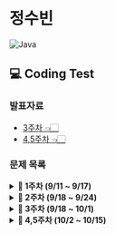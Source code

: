 # 정수빈

![Java](https://img.shields.io/badge/java-%23ED8B00.svg?style=for-the-badge&logo=java&logoColor=white)

## 💻 Coding Test

### **발표자료**

- [3주차 👈🏻](https://github.com/SoobinJung1013/coding-test-study/blob/main/soobinJung/doc/1013.md)
- [4,5주차 👈🏻](https://github.com/SoobinJung1013/coding-test-study/blob/main/soobinJung/doc/1015.md)

### **문제 목록**

<details markdown="1">
<summary><strong>📄 1주차 (9/11 ~ 9/17) </strong></summary>

| 푼 문제 수 |   사이트   |                    문제/풀이                     | 제목          |
| :--------: | :--------: | :----------------------------------------------: | ------------- |
|     1      | Coding Bat | [warmup1_1](https://codingbat.com/prob/p187868)  | SleepIn       |
|     2      | Coding Bat | [warmup1_2](https://codingbat.com/prob/p181646)  | MonkeyTrouble |
|     3      | Coding Bat | [warmup1_3](https://codingbat.com/prob/p154485)  | SumDouble     |
|     4      | Coding Bat | [warmup1_4](https://codingbat.com/prob/p116624)  | SumDouble     |
|     5      | Coding Bat | [warmup1_5](https://codingbat.com/prob/p140449)  | parrotTrouble |
|     6      | Coding Bat | [warmup1_6](https://codingbat.com/prob/p182873)  | makes10       |
|     7      | Coding Bat | [warmup1_7](https://codingbat.com/prob/p184004)  | nearHundred   |
|     8      | Coding Bat | [warmup1_8](https://codingbat.com/prob/p159227)  | posNeg        |
|     9      | Coding Bat | [warmup1_9](https://codingbat.com/prob/p191914)  | notString     |
|     10     | Coding Bat | [warmup1_10](https://codingbat.com/prob/p190570) | missingChar   |

---

</details>

<details markdown="1">
<summary><strong>📄 2주차 (9/18 ~ 9/24) </strong></summary>

| 푼 문제 수 |   사이트   |                    문제/풀이                     | 제목        |
| :--------: | :--------: | :----------------------------------------------: | ----------- |
|     1      | Coding Bat | [warmup1_11](https://codingbat.com/prob/p161642) | backAround  |
|     2      | Coding Bat | [warmup1_12](https://codingbat.com/prob/p112564) | or35        |
|     3      | Coding Bat | [warmup1_13](https://codingbat.com/prob/p183592) | front22     |
|     4      | Coding Bat | [warmup1_14](https://codingbat.com/prob/p191022) | startHi     |
|     5      | Coding Bat | [warmup1_15](https://codingbat.com/prob/p192082) | icyHot      |
|     6      | Coding Bat | [warmup1_16](https://codingbat.com/prob/p123384) | fontBack    |
|     7      | Coding Bat | [warmup1_17](https://codingbat.com/prob/p136351) | font3       |
|     8      | Coding Bat | [string1_1](https://codingbat.com/prob/p171896)  | helloName   |
|     9      | Coding Bat | [string1_2](https://codingbat.com/prob/p161056)  | makeAbba    |
|     10     | Coding Bat | [string1_3](https://codingbat.com/prob/p147483)  | makeTag     |
|     11     | Coding Bat | [string1_4](https://codingbat.com/prob/p184030)  | makeOutWord |
|     12     | Coding Bat | [string1_5](https://codingbat.com/prob/p108853)  | extraEnds   |
|     13     | Coding Bat | [string1_6](https://codingbat.com/prob/p163411)  | firstTwo    |
|     14     | Coding Bat | [string1_7](https://codingbat.com/prob/p172267)  | firstHalf   |
|     15     | Coding Bat | [string1_8](https://codingbat.com/prob/p130896)  | withoutEnd  |
|     16     | Coding Bat | [string1_9](https://codingbat.com/prob/p168564)  | comboString |
|     17     | Coding Bat | [string1_10](https://codingbat.com/prob/p143825) | nonStart    |
|     18     | Coding Bat | [string1_10](https://codingbat.com/prob/p197720) | left2       |
|     19     | Coding Bat |  [logic_1](https://codingbat.com/prob/p137742)   | love6       |

---

</details>

<details markdown="1">
<summary><strong>📄 3주차 (9/18 ~ 10/1) </strong></summary>

| 푼 문제 수 |   사이트    |                                         문제/풀이                                          |
| :--------: | :---------: | :----------------------------------------------------------------------------------------: |
|     1      | Programmers | [없는 숫자 더하기](https://programmers.co.kr/learn/courses/30/lessons/86051?language=java) |
|     2      | Programmers |                 [최댓값 구하기](https://programmers.co.kr/questions/8709)                  |
|     3      | Programmers |         [최솟값 구하기](https://programmers.co.kr/learn/courses/30/lessons/59038)          |
|     4      | Programmers |         [동물 수 구하기](https://programmers.co.kr/learn/courses/30/lessons/59406)         |
|     5      | Programmers |         [중복 제거하기](https://programmers.co.kr/learn/courses/30/lessons/59408#)         |
|     6      | Programmers |      [모든 레코드 조회하기](https://programmers.co.kr/learn/courses/30/lessons/59034)      |
|     7      | Programmers |      [역순 정렬하기\_DESC](https://programmers.co.kr/learn/courses/30/lessons/59035)       |
|     8      | Programmers |         [아픈 동물 찾기](https://programmers.co.kr/learn/courses/30/lessons/59036)         |
|     9      | Programmers |         [어린 동물 찾기](https://programmers.co.kr/learn/courses/30/lessons/59037)         |
|     10     | Programmers |      [동물의 아이디와 이름](https://programmers.co.kr/learn/courses/30/lessons/59403)      |
|     11     | Programmers |     [여러 기준으로 정렬하기](https://programmers.co.kr/learn/courses/30/lessons/59404)     |
|     12     | Programmers |        [상위 n개 레코드](https://programmers.co.kr/learn/courses/30/lessons/59405)         |
|     13     | Programmers |     [이름이 없는 동물의 ID](https://programmers.co.kr/learn/courses/30/lessons/59039)      |
|     14     | Programmers |     [이름이 있는 동물의 ID](https://programmers.co.kr/learn/courses/30/lessons/59407)      |
|     15     | Programmers |         [NULL 처리하기](https://programmers.co.kr/learn/courses/30/lessons/59410)          |
|     16     | Programmers |       [없어진 기록 찾기🌟](https://programmers.co.kr/learn/courses/30/lessons/59042)       |
|     17     | Programmers |    [있었는데요 없었습니다🌟](https://programmers.co.kr/learn/courses/30/lessons/59043)     |
|     18     | Programmers |    [오랜 기간 보호한 동물🌟](https://programmers.co.kr/learn/courses/30/lessons/59043)     |
|     19     | Programmers |   [보호소에서 중성화한 동물🌟](https://programmers.co.kr/learn/courses/30/lessons/59045)   |

---

</details>

<details markdown="1">
<summary><strong>📄 4,5주차 (10/2 ~ 10/15) </strong></summary>

| 푼 문제 수 |    사이트     |                                      문제/풀이                                       |
| :--------: | :-----------: | :----------------------------------------------------------------------------------: |
|     1      |  Programmers  | [완주하지 못한 선수\_해시](https://programmers.co.kr/learn/courses/30/lessons/42576) |
|     2      | CodingBat_map |                    [mapBully](https://codingbat.com/prob/p197888)                    |
|     3      | CodingBat_map |                    [shareMap](https://codingbat.com/prob/p148813)                    |
|     4      | CodingBat_map |                     [mapAB](https://codingbat.com/prob/p107259)                      |
|     5      | CodingBat_map |                    [topping1](https://codingbat.com/prob/p182712)                    |
|     6      | CodingBat_map |                    [topping2](https://codingbat.com/prob/p196458)                    |
|     7      | CodingBat_map |                    [topping3](https://codingbat.com/prob/p128461)                    |
|     8      | CodingBat_map |                     [mapAB2](https://codingbat.com/prob/p115011)                     |
|     9      | CodingBat_map |                     [mapAB3](https://codingbat.com/prob/p115012)                     |
|     10     | CodingBat_map |                     [mapAB4](https://codingbat.com/prob/p136950)                     |

---

</details>
<!-- [![Solved.ac
프로필](http://mazassumnida.wtf/api/v2/generate_badge?boj=sb991013)](https://solved.ac/sb991013) -->
